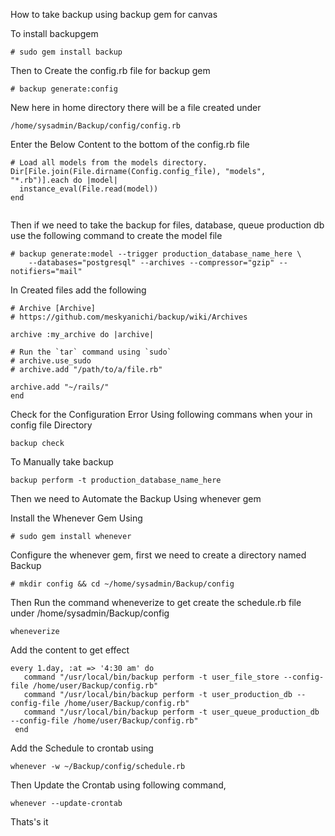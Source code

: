 How to take backup using backup gem for canvas

To install backupgem

```
# sudo gem install backup
```

Then to Create the config.rb file for backup gem

```
# backup generate:config

```

New here in home directory there will be a file created under 

```
/home/sysadmin/Backup/config/config.rb
```

Enter the Below Content to the bottom of the config.rb file

```
# Load all models from the models directory.
Dir[File.join(File.dirname(Config.config_file), "models", "*.rb")].each do |model|
  instance_eval(File.read(model))
end
       
```

Then if we need to take the backup for files, database, queue production db 
use the following command to create the model file

```
# backup generate:model --trigger production_database_name_here \
    --databases="postgresql" --archives --compressor="gzip" --notifiers="mail"
```

In Created files add the following 


```
# Archive [Archive]
# https://github.com/meskyanichi/backup/wiki/Archives

archive :my_archive do |archive|

# Run the `tar` command using `sudo`
# archive.use_sudo
# archive.add "/path/to/a/file.rb"

archive.add "~/rails/"
end
```

Check for the Configuration Error Using following commans when your in config file Directory

```
backup check
```

To Manually take backup


```
backup perform -t production_database_name_here
```

Then we need to Automate the Backup Using whenever gem

Install the Whenever Gem Using


```
# sudo gem install whenever
```

Configure the whenever gem,
first we need to create a directory named Backup


```
# mkdir config && cd ~/home/sysadmin/Backup/config
```

Then Run the command wheneverize to get create the schedule.rb file under /home/sysadmin/Backup/config


```
wheneverize
```

Add the content to get effect 

```
every 1.day, :at => '4:30 am' do
   command "/usr/local/bin/backup perform -t user_file_store --config-file /home/user/Backup/config.rb"
   command "/usr/local/bin/backup perform -t user_production_db --config-file /home/user/Backup/config.rb"
   command "/usr/local/bin/backup perform -t user_queue_production_db --config-file /home/user/Backup/config.rb"
 end
```

Add the Schedule to crontab using


```
whenever -w ~/Backup/config/schedule.rb
```


Then Update the Crontab using following command,

```
whenever --update-crontab

````

Thats's it